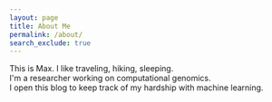 ```yaml
---
layout: page
title: About Me
permalink: /about/
search_exclude: true
---
```


This is Max.
I like traveling, hiking, sleeping.   
I'm a researcher working on computational genomics.  
I open this blog to keep track of my hardship with machine learning. 